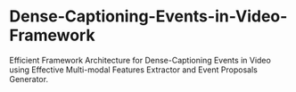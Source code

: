 # Dense-Captioning-Events-in-Video-Framework
Efficient Framework Architecture for Dense-Captioning Events in Video using Effective Multi-modal Features Extractor and Event Proposals Generator.
